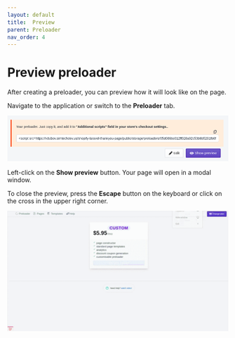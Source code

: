 ```yaml
---
layout: default
title:  Preview
parent: Preloader
nav_order: 4
---
```


# Preview preloader

After creating a preloader, you can preview how it will look like on the page.

Navigate to the application or switch to the <strong>Preloader</strong> tab.

<span class="doc_image">![createnew](/assets/images/preloader/preview.png)</span>

Left-click on the <strong>Show preview</strong> button. Your page will open in a modal window.

To close the preview, press the <strong>Escape</strong> button on the keyboard or click on the cross in the upper right corner.

<span class="doc_image" id="preview" onclick="showModal(this.getAttribute('id'))">![preview_logo](/assets/images/preloader/preview_logo.gif)</span>
